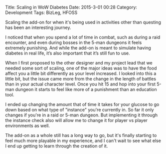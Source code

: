 Title: Scaling in WoW Diabetes
Date: 2015-3-01 00:28
Category: Development
Tags: BizLeg, HFOSS

Scaling the add-on for when it's being used in activities other than questing has been an interesting journey.

I noticed that when you spend a lot of time in combat, such as during a raid encounter, and even during bosses in the 5-man dungeons it feels extremely punishing. And while the add-on is meant to simulate having diabetes in real life, it’s also important that it’s still fun to use. 

When I first proposed to the other designer and my project lead that we needed some sort of scaling, one of the major ideas was to have the food affect you a little bit differently as your level increased. I looked into this a little bit, but the issue came more from the change in the length of battles than in your actual character level. Once you hit 15 and hop into your first 5-man dungeon it starts to feel like more of a punishment than an education tool. 

I ended up changing the amount that of time it takes for your glucose to go down based on what type of "instance" you're currently in. So far it only changes if you're in a raid or 5-man dungeon. But implementing it through the instance check also will allow me to change it for player vs player environments as well. 

The add-on as a whole still has a long way to go, but it's finally starting to feel much more playable in my experience, and I can't wait to see what else I end up getting to learn through the creation of it.